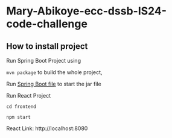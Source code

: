 # Mary-Abikoye-ecc-dssb-IS24-code-challenge

## How to install project

Run Spring Boot Project using

`mvn package` to build the whole project, 

Run [Spring Boot file](src/main/java/com/product/productwebtracker/ProductWebTrackerApplication.java) to start the jar file

Run React Project

`cd frontend`

`npm start`

React Link: http://localhost:8080



